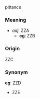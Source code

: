 pittance
### Meaning
+ _adj_: ZZA
    + __eg__: ZZB

### Origin

ZZC

### Synonym

__eg__: ZZD

+ ZZE



